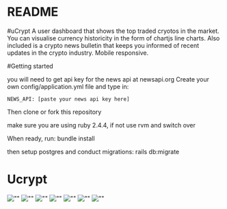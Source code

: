 # README

#uCrypt
A user dashboard that shows the top traded cryotos in the market. You can visualise currency historicity in the form of chartjs line charts. Also included is a crypto news bulletin that keeps you informed of recent updates in the crypto industry. Mobile responsive.   

#Getting started

you will need to get api key for the news api at newsapi.org
Create your own config/application.yml file and type in:

```NEWS_API: [paste your news api key here] ```

Then clone or fork this repository

make sure you are using ruby 2.4.4, if not use rvm and switch over

When ready, run:
bundle install

then setup postgres and conduct migrations:
rails db:migrate

# Ucrypt

![""](https://github.com/ashToronto/uCrypt/blob/master/docs/Screen%20Shot%202019-09-01%20at%2010.01.21%20PM.png?raw=true)
![""](https://github.com/ashToronto/uCrypt/blob/master/docs/Screen%20Shot%202019-09-01%20at%2010.02.08%20PM.png?raw=true)
![""](https://github.com/ashToronto/uCrypt/blob/master/docs/Screen%20Shot%202019-09-01%20at%2010.03.59%20PM.png?raw=true)
![""](https://github.com/ashToronto/uCrypt/blob/master/docs/Screen%20Shot%202019-09-01%20at%2010.04.21%20PM.png?raw=true)
![""](https://github.com/ashToronto/uCrypt/blob/master/docs/Screen%20Shot%202019-09-01%20at%2010.03.07%20PM.png?raw=true)
![""](https://github.com/ashToronto/uCrypt/blob/master/docs/Screen%20Shot%202019-09-01%20at%2010.03.07%20PM.png?raw=true)
![""](https://github.com/ashToronto/uCrypt/blob/master/docs/Screen%20Shot%202019-09-01%20at%2010.02.22%20PM.png?raw=true)

